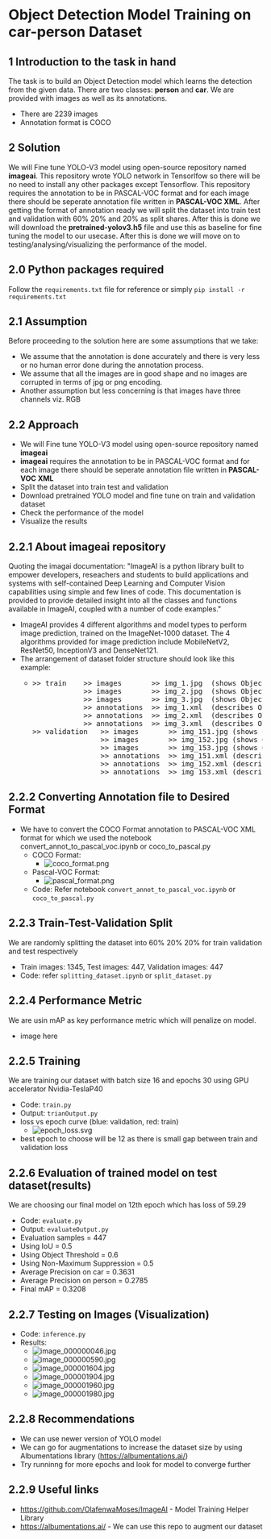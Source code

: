 # Object Detection Model Training on car-person Dataset

## 1 Introduction to the task in hand
The task is to build an Object Detection model which learns the detection from the given data. There are two classes: **person** and **car**. We are provided with images as well as its annotations. 
* There are 2239 images
* Annotation format is COCO


## 2 Solution
We will Fine tune YOLO-V3 model using open-source repository named **imageai**. This repository wrote YOLO network in Tensorlfow so there will be no need to install any other packages except Tensorflow. This repository requires the annotation to be in PASCAL-VOC format and for each image there should be seperate annotation file written in **PASCAL-VOC XML**. After getting the format of annotation ready we will split the dataset into train test and validation with 60% 20% and 20% as split shares. After this is done we will download the **pretrained-yolov3.h5** file and use this as baseline for fine tuning the model to our usecase. After this is done we will move on to testing/analysing/visualizing the performance of the model.

## 2.0 Python packages required
Follow the `requirements.txt` file for reference or simply `pip install -r requirements.txt`
## 2.1 Assumption
Before proceeding to the solution here are some assumptions that we take:
* We assume that the annotation is done accurately and there is very less or no human error done during the annotation process. 
* We assume that all the images are in good shape and no images are corrupted in terms of jpg or png encoding. 
* Another assumption but less concerning is that images have three channels viz. RGB

## 2.2 Approach
* We will Fine tune YOLO-V3 model using open-source repository named **imageai**
* **imageai** requires the annotation to be in PASCAL-VOC format and for each image there should be seperate annotation file written in **PASCAL-VOC XML**
* Split the dataset into train test and validation
* Download pretrained YOLO model and fine tune on train and validation dataset
* Check the performance of the model 
* Visualize the results

## 2.2.1 About imageai repository 
Quoting the imagai documentation: "ImageAI is a python library built to empower developers, reseachers and students to build applications and systems with self-contained Deep Learning and Computer Vision capabilities using simple and few lines of code. This documentation is provided to provide detailed insight into all the classes and functions available in ImageAI, coupled with a number of code examples."
* ImageAI provides 4 different algorithms and model types to perform image prediction, trained on the ImageNet-1000 dataset. The 4 algorithms provided for image prediction include MobileNetV2, ResNet50, InceptionV3 and DenseNet121.
* The arrangement of dataset folder structure should look like this example:
    * <div class="highlight"><pre><span></span><span class="o">&gt;&gt;</span> <span class="n">train</span>    <span class="o">&gt;&gt;</span> <span class="n">images</span>       <span class="o">&gt;&gt;</span> <span class="n">img_1</span><span class="o">.</span><span class="n">jpg</span>  <span class="p">(</span><span class="n">shows</span> <span class="n">Object_1</span><span class="p">)</span>
                  <span class="o">&gt;&gt;</span> <span class="n">images</span>       <span class="o">&gt;&gt;</span> <span class="n">img_2</span><span class="o">.</span><span class="n">jpg</span>  <span class="p">(</span><span class="n">shows</span> <span class="n">Object_2</span><span class="p">)</span>
                  <span class="o">&gt;&gt;</span> <span class="n">images</span>       <span class="o">&gt;&gt;</span> <span class="n">img_3</span><span class="o">.</span><span class="n">jpg</span>  <span class="p">(</span><span class="n">shows</span> <span class="n">Object_1</span><span class="p">,</span> <span class="n">Object_3</span> <span class="ow">and</span> <span class="n">Object_n</span><span class="p">)</span>
                  <span class="o">&gt;&gt;</span> <span class="n">annotations</span>  <span class="o">&gt;&gt;</span> <span class="n">img_1</span><span class="o">.</span><span class="n">xml</span>  <span class="p">(</span><span class="n">describes</span> <span class="n">Object_1</span><span class="p">)</span>
                  <span class="o">&gt;&gt;</span> <span class="n">annotations</span>  <span class="o">&gt;&gt;</span> <span class="n">img_2</span><span class="o">.</span><span class="n">xml</span>  <span class="p">(</span><span class="n">describes</span> <span class="n">Object_2</span><span class="p">)</span>
                  <span class="o">&gt;&gt;</span> <span class="n">annotations</span>  <span class="o">&gt;&gt;</span> <span class="n">img_3</span><span class="o">.</span><span class="n">xml</span>  <span class="p">(</span><span class="n">describes</span> <span class="n">Object_1</span><span class="p">,</span> <span class="n">Object_3</span> <span class="ow">and</span> <span class="n">Object_n</span><span class="p">)
      </span><span class="o">&gt;&gt;</span> <span class="n">validation</span>   <span class="o">&gt;&gt;</span> <span class="n">images</span>       <span class="o">&gt;&gt;</span> <span class="n">img_151</span><span class="o">.</span><span class="n">jpg</span> <span class="p">(</span><span class="n">shows</span> <span class="n">Object_1</span><span class="p">,</span> <span class="n">Object_3</span> <span class="ow">and</span> <span class="n">Object_n</span><span class="p">)</span>
                      <span class="o">&gt;&gt;</span> <span class="n">images</span>       <span class="o">&gt;&gt;</span> <span class="n">img_152</span><span class="o">.</span><span class="n">jpg</span> <span class="p">(</span><span class="n">shows</span> <span class="n">Object_2</span><span class="p">)</span>
                      <span class="o">&gt;&gt;</span> <span class="n">images</span>       <span class="o">&gt;&gt;</span> <span class="n">img_153</span><span class="o">.</span><span class="n">jpg</span> <span class="p">(</span><span class="n">shows</span> <span class="n">Object_1</span><span class="p">)</span>
                      <span class="o">&gt;&gt;</span> <span class="n">annotations</span>  <span class="o">&gt;&gt;</span> <span class="n">img_151</span><span class="o">.</span><span class="n">xml</span> <span class="p">(</span><span class="n">describes</span> <span class="n">Object_1</span><span class="p">,</span> <span class="n">Object_3</span> <span class="ow">and</span> <span class="n">Object_n</span><span class="p">)</span>
                      <span class="o">&gt;&gt;</span> <span class="n">annotations</span>  <span class="o">&gt;&gt;</span> <span class="n">img_152</span><span class="o">.</span><span class="n">xml</span> <span class="p">(</span><span class="n">describes</span> <span class="n">Object_2</span><span class="p">)</span>
                      <span class="o">&gt;&gt;</span> <span class="n">annotations</span>  <span class="o">&gt;&gt;</span> <span class="n">img_153</span><span class="o">.</span><span class="n">xml</span> <span class="p">(</span><span class="n">describes</span> <span class="n">Object_1</span><span class="p">)</span>
</pre></div>

    
## 2.2.2 Converting Annotation file to Desired Format
* We have to convert the COCO Format annotation to PASCAL-VOC XML format for which we used the notebook convert_annot_to_pascal_voc.ipynb or coco_to_pascal.py
    * COCO Format:
        * ![coco_format.png](https://github.com/ankitdexter/object_detection_yolo/blob/main/images/coco_format.png)
    * Pascal-VOC Format:
        * ![pascal_format.png](https://github.com/ankitdexter/object_detection_yolo/blob/main/images/pascal_format.png)
    * Code: Refer notebook `convert_annot_to_pascal_voc.ipynb` or `coco_to_pascal.py`

## 2.2.3 Train-Test-Validation Split
We are randomly splitting the dataset into 60% 20% 20% for train validation and test respectively
* Train images: 1345, Test images: 447, Validation images: 447
* Code: refer `splitting_dataset.ipynb` or `split_dataset.py`

## 2.2.4 Performance Metric
We are usin mAP as key performance metric which will penalize on model. 
* image here 
## 2.2.5 Training 
We are training our dataset with batch size 16 and epochs 30 using GPU accelerator Nvidia-TeslaP40
* Code: `train.py`
* Output: `trianOutput.py`
* loss vs epoch curve (blue: validation, red: train)
   * ![epoch_loss.svg](https://github.com/ankitdexter/object_detection_yolo/blob/main/images/epoch_loss.svg)
* best epoch to choose will be 12 as there is small gap between train and validation loss 

## 2.2.6 Evaluation of trained model on test dataset(results)
We are choosing our final model on 12th epoch which has loss of 59.29
* Code: `evaluate.py`
* Output: `evaluateOutput.py`
* Evaluation samples = 447
* Using IoU = 0.5
* Using Object Threshold = 0.6
* Using Non-Maximum Suppression = 0.5
* Average Precision on car = 0.3631
* Average Precision on person = 0.2785
* Final mAP = 0.3208

## 2.2.7 Testing on Images (Visualization)
* Code: `inference.py`
* Results: 
   * ![image_000000046.jpg](https://github.com/ankitdexter/object_detection_yolo/blob/main/images/image_000000046.jpg)
   * ![image_000000590.jpg](https://github.com/ankitdexter/object_detection_yolo/blob/main/images/image_000000590.jpg)
   * ![image_000001604.jpg](https://github.com/ankitdexter/object_detection_yolo/blob/main/images/image_000001604.jpg)
   * ![image_000001904.jpg](https://github.com/ankitdexter/object_detection_yolo/blob/main/images/image_000001904.jpg)
   * ![image_000001960.jpg](https://github.com/ankitdexter/object_detection_yolo/blob/main/images/image_000001960.jpg)
   * ![image_000001980.jpg](https://github.com/ankitdexter/object_detection_yolo/blob/main/images/image_000001980.jpg)

## 2.2.8 Recommendations
* We can use newer version of YOLO model
* We can go for augmentations to increase the dataset size by using Albumentations library (https://albumentations.ai/)
* Try runninng for more epochs and look for model to converge further

## 2.2.9 Useful links
* https://github.com/OlafenwaMoses/ImageAI - Model Training Helper Library
* https://albumentations.ai/ - We can use this repo to augment our dataset
